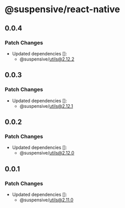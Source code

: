 # @suspensive/react-native

## 0.0.4

### Patch Changes

- Updated dependencies []:
  - @suspensive/utils@2.12.2

## 0.0.3

### Patch Changes

- Updated dependencies []:
  - @suspensive/utils@2.12.1

## 0.0.2

### Patch Changes

- Updated dependencies []:
  - @suspensive/utils@2.12.0

## 0.0.1

### Patch Changes

- Updated dependencies []:
  - @suspensive/utils@2.11.0
